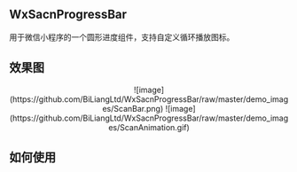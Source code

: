 ## WxSacnProgressBar
用于微信小程序的一个圆形进度组件，支持自定义循环播放图标。

## 效果图
<center>![image](https://github.com/BiLiangLtd/WxSacnProgressBar/raw/master/demo_images/ScanBar.png) ![image](https://github.com/BiLiangLtd/WxSacnProgressBar/raw/master/demo_images/ScanAnimation.gif)</center>  
  
## 如何使用
